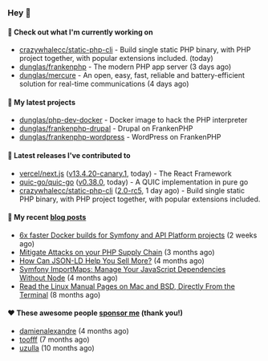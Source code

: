 ### Hey 👋

#### 👷 Check out what I'm currently working on

- [crazywhalecc/static-php-cli](https://github.com/crazywhalecc/static-php-cli) - Build single static PHP binary, with PHP project together, with popular extensions included. (today)
- [dunglas/frankenphp](https://github.com/dunglas/frankenphp) - The modern PHP app server (3 days ago)
- [dunglas/mercure](https://github.com/dunglas/mercure) - An open, easy, fast, reliable and battery-efficient solution for real-time communications (4 days ago)

#### 🌱 My latest projects

- [dunglas/php-dev-docker](https://github.com/dunglas/php-dev-docker) - Docker image to hack the PHP interpreter
- [dunglas/frankenphp-drupal](https://github.com/dunglas/frankenphp-drupal) - Drupal on FrankenPHP
- [dunglas/frankenphp-wordpress](https://github.com/dunglas/frankenphp-wordpress) - WordPress on FrankenPHP

#### 🔭 Latest releases I've contributed to

- [vercel/next.js](https://github.com/vercel/next.js) ([v13.4.20-canary.1](https://github.com/vercel/next.js/releases/tag/v13.4.20-canary.1), today) - The React Framework
- [quic-go/quic-go](https://github.com/quic-go/quic-go) ([v0.38.0](https://github.com/quic-go/quic-go/releases/tag/v0.38.0), today) - A QUIC implementation in pure go
- [crazywhalecc/static-php-cli](https://github.com/crazywhalecc/static-php-cli) ([2.0-rc5](https://github.com/crazywhalecc/static-php-cli/releases/tag/2.0-rc5), 1 day ago) - Build single static PHP binary, with PHP project together, with popular extensions included.

#### 📜 My recent [blog posts](https://dunglas.fr)

- [6x faster Docker builds for Symfony and API Platform projects](https://dunglas.dev/2023/08/6x-faster-docker-builds-for-symfony-and-api-platform-projects/) (2 weeks ago)
- [Mitigate Attacks on your PHP Supply Chain](https://dunglas.dev/2023/05/mitigate-attacks-on-your-php-supply-chain/) (3 months ago)
- [How Can JSON-LD Help You Sell More?](https://dunglas.dev/2023/04/how-can-json-ld-help-you-sell-more/) (4 months ago)
- [Symfony ImportMaps: Manage Your JavaScript Dependencies Without Node](https://dunglas.dev/2023/03/symfony-importmaps-manage-your-javascript-dependencies-without-node/) (4 months ago)
- [Read the Linux Manual Pages on Mac and BSD, Directly From the Terminal](https://dunglas.dev/2022/12/read-the-linux-manual-pages-on-mac-and-bsd-directly-from-the-terminal/) (8 months ago)

#### ❤️ These awesome people [sponsor me](https://github.com/sponsors/dunglas) (thank you!)

- [damienalexandre](https://github.com/damienalexandre) (4 months ago)
- [toofff](https://github.com/toofff) (7 months ago)
- [uzulla](https://github.com/uzulla) (10 months ago)
